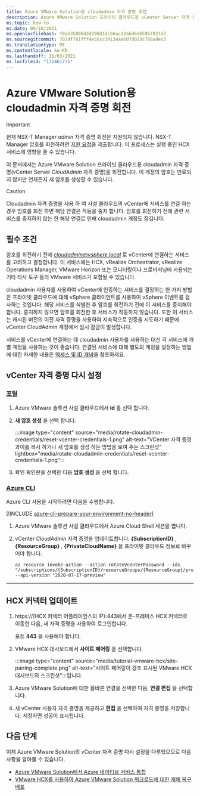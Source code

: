 ```yaml
---
title: Azure VMware Solution용 cloudadmin 자격 증명 회전
description: Azure VMware Solution 프라이빗 클라우드용 vCenter Server 자격 증명을 회전하는 방법을 알아봅니다.
ms.topic: how-to
ms.date: 09/10/2021
ms.openlocfilehash: f8ab35888d2d298d1dcb6acd2abd6d659b782fd7
ms.sourcegitcommit: 702df701fff4ec6cc39134aa607d023c766adec3
ms.translationtype: MT
ms.contentlocale: ko-KR
ms.lasthandoff: 11/03/2021
ms.locfileid: "131461775"
---
```

# <a name="rotate-the-cloudadmin-credentials-for-azure-vmware-solution"></a>Azure VMware Solution용 cloudadmin 자격 증명 회전

>[!IMPORTANT]
>현재 NSX-T Manager *admin* 자격 증명 회전은 지원되지 않습니다.  NSX-T Manager 암호를 회전하려면 [지원 요청](https://rc.portal.azure.com/#create/Microsoft.Support)을 제출합니다. 이 프로세스는 실행 중인 HCX 서비스에 영향을 줄 수 있습니다.

이 문서에서는 Azure VMware Solution 프라이빗 클라우드용 cloudadmin 자격 증명(vCenter Server *CloudAdmin* 자격 증명)을 회전합니다.  이 계정의 암호는 만료되지 않지만 언제든지 새 암호를 생성할 수 있습니다.

>[!CAUTION]
>Cloudadmin 자격 증명을 사용 하 여 사설 클라우드의 vCenter에 서비스를 연결 하는 경우 암호를 회전 하면 해당 연결은 작동을 중지 합니다. 암호를 회전하기 전에 관련 서비스를 중지하지 않는 한 해당 연결로 인해 cloudadmin 계정도 잠깁니다.

## <a name="prerequisites"></a>필수 조건

암호를 회전하기 전에 *cloudadmin@vsphere.local* 로 vCenter에 연결하는 서비스를 고려하고 결정합니다. 이 서비스에는 HCX, vRealize Orchestrator, vRealize Operations Manager, VMware Horizon 또는 모니터링이나 프로비저닝에 사용되는 기타 타사 도구 등의 VMware 서비스가 포함될 수 있습니다. 

cloudadmin 사용자를 사용하여 vCenter에 인증하는 서비스를 결정하는 한 가지 방법은 프라이빗 클라우드에 대해 vSphere 클라이언트를 사용하여 vSphere 이벤트를 검사하는 것입니다. 해당 서비스를 식별한 후 암호를 회전하기 전에 이 서비스를 중지해야 합니다. 중지하지 않으면 암호를 회전한 후 서비스가 작동하지 않습니다. 또한 이 서비스는 캐시된 버전의 이전 자격 증명을 사용하여 지속적으로 인증을 시도하기 때문에 vCenter CloudAdmin 계정에서 임시 잠금이 발생합니다. 

서비스를 vCenter에 연결하는 데 cloudadmin 사용자를 사용하는 대신 각 서비스에 개별 계정을 사용하는 것이 좋습니다. 연결된 서비스에 대해 별도의 계정을 설정하는 방법에 대한 자세한 내용은 [액세스 및 ID 개념](./concepts-identity.md)을 참조하세요.

## <a name="reset-your-vcenter-credentials"></a>vCenter 자격 증명 다시 설정

### <a name="portal"></a>[포털](#tab/azure-portal)
 
1. Azure VMware 솔루션 사설 클라우드에서 **id** 를 선택 합니다.

1. **새 암호 생성** 을 선택 합니다.

   :::image type="content" source="media/rotate-cloudadmin-credentials/reset-vcenter-credentials-1.png" alt-text="VCenter 자격 증명과이를 복사 하거나 새 암호를 생성 하는 방법을 보여 주는 스크린샷" lightbox="media/rotate-cloudadmin-credentials/reset-vcenter-credentials-1.png":::

1. 확인 확인란을 선택한 다음 **암호 생성** 을 선택 합니다.


### <a name="azure-cli"></a>[Azure CLI](#tab/azure-cli)

Azure CLI 사용을 시작하려면 다음을 수행합니다.

[!INCLUDE [azure-cli-prepare-your-environment-no-header](../../includes/azure-cli-prepare-your-environment-no-header.md)]

1. Azure VMware 솔루션 사설 클라우드에서 Azure Cloud Shell 세션을 엽니다.

2. vCenter *CloudAdmin* 자격 증명을 업데이트합니다.  **{SubscriptionID}** , **{ResourceGroup}** , **{PrivateCloudName}** 을 프라이빗 클라우드 정보로 바꾸어야 합니다. 

   ```azurecli-interactive
   az resource invoke-action --action rotateVcenterPassword --ids "/subscriptions/{SubscriptionID}/resourceGroups/{ResourceGroup}/providers/Microsoft.AVS/privateClouds/{PrivateCloudName}" --api-version "2020-07-17-preview"
   ```

---




 
## <a name="update-hcx-connector"></a>HCX 커넥터 업데이트 

1. https://{HCX 커넥터 어플라이언스의 IP}:443에서 온-프레미스 HCX 커넥터로 이동한 다음, 새 자격 증명을 사용하여 로그인합니다.

   포트 **443** 을 사용해야 합니다. 

2. VMware HCX 대시보드에서 **사이트 페어링** 을 선택합니다.
    
   :::image type="content" source="media/tutorial-vmware-hcx/site-pairing-complete.png" alt-text="사이트 페어링이 강조 표시된 VMware HCX 대시보드의 스크린샷":::입니다.
 
3. Azure VMware Solution에 대한 올바른 연결을 선택한 다음, **연결 편집** 을 선택합니다.
 
4. 새 vCenter 사용자 자격 증명을 제공하고 **편집** 을 선택하여 자격 증명을 저장합니다. 저장하면 성공이 표시됩니다.


## <a name="next-steps"></a>다음 단계

이제 Azure VMware Solution의 vCenter 자격 증명 다시 설정을 다루었으므로 다음 사항을 알아볼 수 있습니다.

- [Azure VMware Solution에서 Azure 네이티브 서비스 통합](integrate-azure-native-services.md)
- [VMware HCX를 사용하여 Azure VMware Solution 워크로드에 대한 재해 복구 배포](deploy-disaster-recovery-using-vmware-hcx.md)
